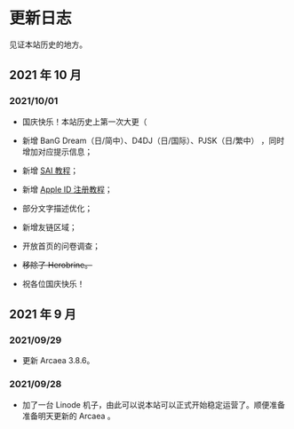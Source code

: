# 更新日志

见证本站历史的地方。

## 2021 年 10 月

### 2021/10/01

- 国庆快乐！本站历史上第一次大更（

- 新增 BanG Dream（日/简中）、D4DJ（日/国际）、PJSK（日/繁中） ，同时增加对应提示信息；
- 新增 [SAI 教程](sai)；
- 新增 [Apple ID 注册教程](appleid)；
- 部分文字描述优化；
- 新增友链区域；
- 开放首页的问卷调查；
- ~~移除了 Herobrine。~~
- 祝各位国庆快乐！

## 2021 年 9 月

### 2021/09/29

- 更新 Arcaea 3.8.6。

### 2021/09/28

- 加了一台 Linode 机子，由此可以说本站可以正式开始稳定运营了。顺便准备准备明天更新的 Arcaea 。

